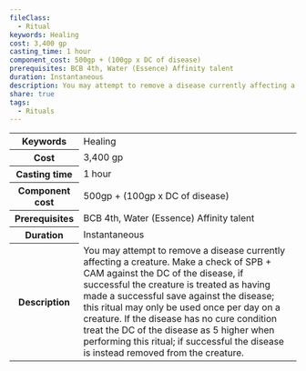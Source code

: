 ```yaml
---
fileClass:
  - Ritual
keywords: Healing
cost: 3,400 gp
casting_time: 1 hour
component_cost: 500gp + (100gp x DC of disease)
prerequisites: BCB 4th, Water (Essence) Affinity talent
duration: Instantaneous
description: You may attempt to remove a disease currently affecting a creature. Make a check of SPB + CAM against the DC of the disease, if successful the creature is treated as having made a successful save against the disease; this ritual may only be used once per day on a creature. If the disease has no cure condition treat the DC of the disease as 5 higher when performing this ritual; if successful the disease is instead removed from the creature.
share: true
tags:
  - Rituals
---
```

<p><span dir="ltr" style="overflow-x: auto;"><table><tbody><tr><th dir="ltr">Keywords</th><td dir="ltr">Healing</td></tr><tr><th dir="ltr">Cost</th><td dir="ltr">3,400 gp</td></tr><tr><th dir="ltr">Casting time</th><td dir="ltr">1 hour</td></tr><tr><th dir="ltr">Component cost</th><td dir="ltr">500gp + (100gp x DC of disease)</td></tr><tr><th dir="ltr">Prerequisites</th><td dir="ltr">BCB 4th, Water (Essence) Affinity talent</td></tr><tr><th dir="ltr">Duration</th><td dir="ltr">Instantaneous</td></tr><tr><th dir="ltr">Description</th><td dir="ltr">You may attempt to remove a disease currently affecting a creature. Make a check of SPB + CAM against the DC of the disease, if successful the creature is treated as having made a successful save against the disease; this ritual may only be used once per day on a creature. If the disease has no cure condition treat the DC of the disease as 5 higher when performing this ritual; if successful the disease is instead removed from the creature.</td></tr></tbody></table></span></p>